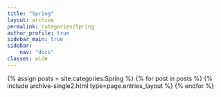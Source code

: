 ```yaml
---
title: "Spring"
layout: archive
permalink: categories/Spring
author_profile: true
sidebar_main: true
sidebar:
    nav: "docs"
classes: wide
---
```


{% assign posts = site.categories.Spring %}
{% for post in posts %} {% include archive-single2.html type=page.entries_layout %} {% endfor %}